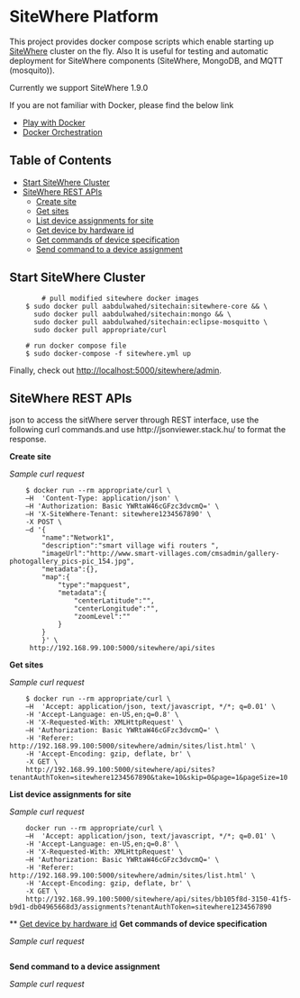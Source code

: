 # SiteWhere Platform

This project provides docker compose scripts which enable starting up [SiteWhere]() cluster on the fly. Also It is useful for testing and automatic deployment for SiteWhere components (SiteWhere, MongoDB, and MQTT (mosquito)).

Currently we support SiteWhere 1.9.0

If you are not familiar with Docker, please find the below link

* [Play with Docker](http://training.play-with-docker.com/)
* [Docker Orchestration](http://jpetazzo.github.io/orchestration-workshop/#1)

## Table of Contents

* [Start SiteWhere Cluster](#Start_SiteWhere_Cluster)
* [SiteWhere REST APIs](#SiteWhere_APIs)
  * [Create site](#Create_site)
  * [Get sites](#Get_site)
  * [List device assignments for site](#List_device_assignments_for_site)
  * [Get device by hardware id](#Get_device_by_hardware_id)
  * [Get commands of device specification](#Get_commands_of_device_specification)
  * [Send command to a device assignment](#Send_command_to_a_device_assignment)

## Start SiteWhere Cluster
<a name="Start_SiteWhere_Cluster"/>

```
        # pull modified sitewhere docker images
	$ sudo docker pull aabdulwahed/sitechain:sitewhere-core && \
	  sudo docker pull aabdulwahed/sitechain:mongo && \
	  sudo docker pull aabdulwahed/sitechain:eclipse-mosquitto \
	  sudo docker pull appropriate/curl

	# run docker compose file
	$ sudo docker-compose -f sitewhere.yml up
``` 

Finally, check out [http://localhost:5000/sitewhere/admin](http://localhost:5000).

## SiteWhere REST APIs
<a name="SiteWhere_APIs"/>
json to access the sitWhere server through REST interface, use the following curl commands.and use http://jsonviewer.stack.hu/ to format the response.

**Create site**
<a name="Create_site"/>

*Sample curl request* 
```
	$ docker run --rm appropriate/curl \
	–H  'Content-Type: application/json' \
	–H 'Authorization: Basic YWRtaW46cGFzc3dvcmQ=' \
	–H 'X-SiteWhere-Tenant: sitewhere1234567890' \
	-X POST \
	–d '{
		"name":"Network1",
		"description":"smart village wifi routers ",
		"imageUrl":"http://www.smart-villages.com/cmsadmin/gallery-photogallery_pics-pic_154.jpg",
		"metadata":{},
		"map":{
			"type":"mapquest",
			"metadata":{
				"centerLatitude":"",
				"centerLongitude":"",
				"zoomLevel":""
			}
		}
		}' \
	 http://192.168.99.100:5000/sitewhere/api/sites 
```

**Get sites**
<a name="Get_site"/>


*Sample curl request* 
```
	$ docker run --rm appropriate/curl \
	–H  'Accept: application/json, text/javascript, */*; q=0.01' \
	-H 'Accept-Language: en-US,en;q=0.8' \
	-H 'X-Requested-With: XMLHttpRequest' \
	–H 'Authorization: Basic YWRtaW46cGFzc3dvcmQ=' \
	-H 'Referer: http://192.168.99.100:5000/sitewhere/admin/sites/list.html' \
	-H 'Accept-Encoding: gzip, deflate, br' \
	-X GET \
	http://192.168.99.100:5000/sitewhere/api/sites?tenantAuthToken=sitewhere1234567890&take=10&skip=0&page=1&pageSize=10
```
**List device assignments for site**
<a name="List_device_assignments_for_site"/>


*Sample curl request* 
```
	docker run --rm appropriate/curl \
	–H  'Accept: application/json, text/javascript, */*; q=0.01' \
	-H 'Accept-Language: en-US,en;q=0.8' \
	-H 'X-Requested-With: XMLHttpRequest' \
	–H 'Authorization: Basic YWRtaW46cGFzc3dvcmQ=' \
	-H 'Referer: http://192.168.99.100:5000/sitewhere/admin/sites/list.html' \
	-H 'Accept-Encoding: gzip, deflate, br' \
	-X GET \
	http://192.168.99.100:5000/sitewhere/api/sites/bb105f8d-3150-41f5-b9d1-db04965668d3/assignments?tenantAuthToken=sitewhere1234567890
```

** [Get device by hardware id](#Get_device_by_hardware_id)
**Get commands of device specification**
<a name="Get_commands_of_device_specification"/>


*Sample curl request* 
```
```
**Send command to a device assignment**
<a name="Send_command_to_a_device_assignment"/>

*Sample curl request* 
```
```


